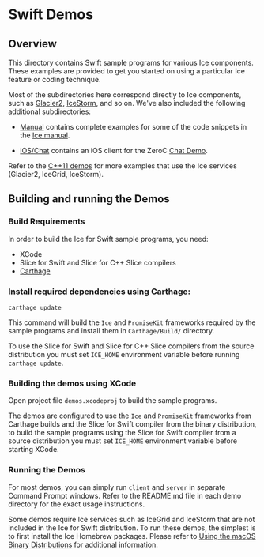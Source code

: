 # Swift Demos

## Overview

This directory contains Swift sample programs for various Ice components. These
examples are provided to get you started on using a particular Ice feature or
coding technique.

Most of the subdirectories here correspond directly to Ice components, such as
[Glacier2](./Glacier2), [IceStorm](./IceStorm), and so on. We've also included the
following additional subdirectories:

- [Manual](./Manual) contains complete examples for some of the code snippets
in the [Ice manual][1].

- [iOS/Chat](./iOS/Chat) contains an iOS client for the ZeroC [Chat Demo][2].

Refer to the [C++11 demos](../cpp11) for more examples that use the Ice services
(Glacier2, IceGrid, IceStorm).

## Building and running the Demos

### Build Requirements

In order to build the Ice for Swift sample programs, you need:
 * XCode
 * Slice for Swift and Slice for C++ Slice compilers
 * [Carthage][3]

### Install required dependencies using Carthage:

```
carthage update
```

This command will build the `Ice` and `PromiseKit` frameworks required by the sample
programs and install them in `Carthage/Build/` directory.

To use the Slice for Swift and Slice for C++ Slice compilers from the source distribution
you must set `ICE_HOME` environment variable before running `carthage update`.

### Building the demos using XCode

Open project file `demos.xcodeproj` to build the sample programs.

The demos are configured to use the `Ice` and `PromiseKit` frameworks from Carthage
builds and the Slice for Swift compiler from the binary distribution, to build the sample
programs using the Slice for Swift compiler from a source distribution you must set `ICE_HOME`
environment variable before starting XCode.

### Running the Demos

For most demos, you can simply run `client` and `server` in separate Command
Prompt windows.  Refer to the README.md file in each demo directory for the
exact usage instructions.

Some demos require Ice services such as IceGrid and IceStorm that are not
included in the Ice for Swift distribution. To run these demos, the simplest
is to first install the Ice Homebrew packages. Please refer to
[Using the macOS Binary Distributions][4] for additional information.


[1]: https://doc.zeroc.com/display/Ice37/Ice+Manual
[2]: https://zeroc.com/chat/index.html
[3]: https://github.com/Carthage/Carthage
[4]: https://doc.zeroc.com/display/Rel/Using+the+macOS+Binary+Distribution+for+Ice+3.7.2
